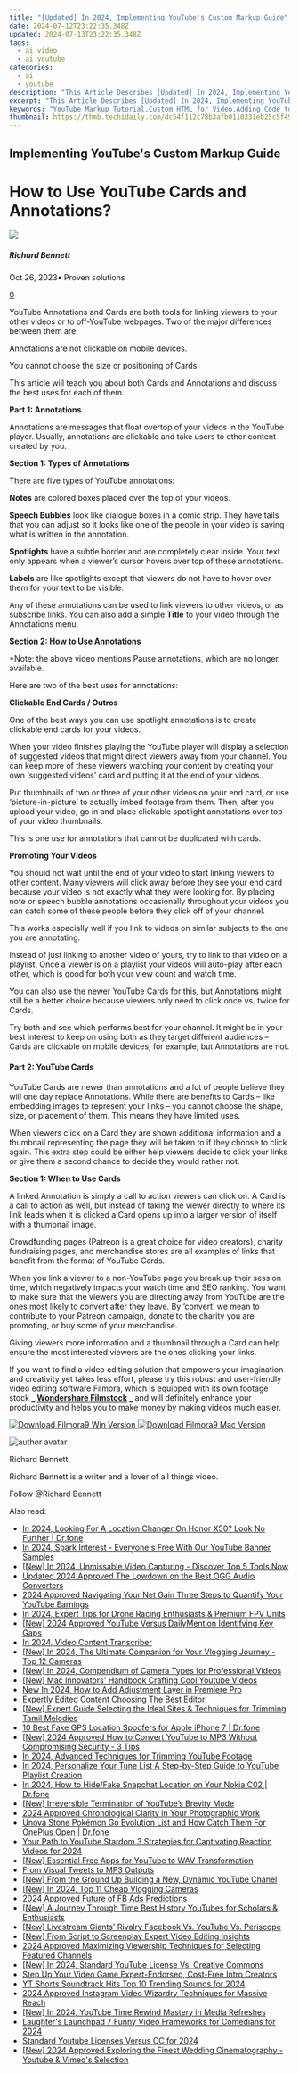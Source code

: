 ```yaml
---
title: "[Updated] In 2024, Implementing YouTube's Custom Markup Guide"
date: 2024-07-12T23:22:35.348Z
updated: 2024-07-13T23:22:35.348Z
tags:
  - ai video
  - ai youtube
categories:
  - ai
  - youtube
description: "This Article Describes [Updated] In 2024, Implementing YouTube's Custom Markup Guide"
excerpt: "This Article Describes [Updated] In 2024, Implementing YouTube's Custom Markup Guide"
keywords: "YouTube Markup Tutorial,Custom HTML for Video,Adding Code to Videos,Embedding HTML in Youtube,Integrating Custom Content,YouTube Video Styling Guide,Enhancing Youtube Plugin"
thumbnail: https://thmb.techidaily.com/dc54f112c78b3afb0110331eb25c5f493a4d3b2149d6ee352dfe8394d4845198.jpg
---
```


## Implementing YouTube's Custom Markup Guide

# How to Use YouTube Cards and Annotations?

![](https://images.wondershare.com/filmora/article-images/richard-bennett.jpg)

##### Richard Bennett

 Oct 26, 2023• Proven solutions

[0](#commentsBoxSeoTemplate)

YouTube Annotations and Cards are both tools for linking viewers to your other videos or to off-YouTube webpages. Two of the major differences between them are:

Annotations are not clickable on mobile devices.

You cannot choose the size or positioning of Cards.

This article will teach you about both Cards and Annotations and discuss the best uses for each of them.

**Part 1: Annotations**

Annotations are messages that float overtop of your videos in the YouTube player. Usually, annotations are clickable and take users to other content created by you.

**Section 1: Types of Annotations**

There are five types of YouTube annotations:

**Notes** are colored boxes placed over the top of your videos.

**Speech Bubbles** look like dialogue boxes in a comic strip. They have tails that you can adjust so it looks like one of the people in your video is saying what is written in the annotation.

**Spotlights** have a subtle border and are completely clear inside. Your text only appears when a viewer’s cursor hovers over top of these annotations.

**Labels** are like spotlights except that viewers do not have to hover over them for your text to be visible.

Any of these annotations can be used to link viewers to other videos, or as subscribe links. You can also add a simple **Title** to your video through the Annotations menu.

**Section 2: How to Use Annotations**

\*Note: the above video mentions Pause annotations, which are no longer available.

Here are two of the best uses for annotations:

**Clickable End Cards / Outros**

One of the best ways you can use spotlight annotations is to create clickable end cards for your videos.

When your video finishes playing the YouTube player will display a selection of suggested videos that might direct viewers away from your channel. You can keep more of these viewers watching your content by creating your own ‘suggested videos’ card and putting it at the end of your videos.

Put thumbnails of two or three of your other videos on your end card, or use ‘picture-in-picture’ to actually imbed footage from them. Then, after you upload your video, go in and place clickable spotlight annotations over top of your video thumbnails.

This is one use for annotations that cannot be duplicated with cards.

**Promoting Your Videos**

You should not wait until the end of your video to start linking viewers to other content. Many viewers will click away before they see your end card because your video is not exactly what they were looking for. By placing note or speech bubble annotations occasionally throughout your videos you can catch some of these people before they click off of your channel.

This works especially well if you link to videos on similar subjects to the one you are annotating.

Instead of just linking to another video of yours, try to link to that video on a playlist. Once a viewer is on a playlist your videos will auto-play after each other, which is good for both your view count and watch time.

You can also use the newer YouTube Cards for this, but Annotations might still be a better choice because viewers only need to click once vs. twice for Cards.

Try both and see which performs best for your channel. It might be in your best interest to keep on using both as they target different audiences – Cards are clickable on mobile devices, for example, but Annotations are not.

#### **Part 2: YouTube Cards**

YouTube Cards are newer than annotations and a lot of people believe they will one day replace Annotations. While there are benefits to Cards – like embedding images to represent your links – you cannot choose the shape, size, or placement of them. This means they have limited uses.

When viewers click on a Card they are shown additional information and a thumbnail representing the page they will be taken to if they choose to click again. This extra step could be either help viewers decide to click your links or give them a second chance to decide they would rather not.

**Section 1: When to Use Cards**

A linked Annotation is simply a call to action viewers can click on. A Card is a call to action as well, but instead of taking the viewer directly to where its link leads when it is clicked a Card opens up into a larger version of itself with a thumbnail image.

Crowdfunding pages (Patreon is a great choice for video creators), charity fundraising pages, and merchandise stores are all examples of links that benefit from the format of YouTube Cards.

When you link a viewer to a non-YouTube page you break up their session time, which negatively impacts your watch time and SEO ranking. You want to make sure that the viewers you are directing away from YouTube are the ones most likely to convert after they leave. By ‘convert’ we mean to contribute to your Patreon campaign, donate to the charity you are promoting, or buy some of your merchandise.

Giving viewers more information and a thumbnail through a Card can help ensure the most interested viewers are the ones clicking your links.

If you want to find a video editing solution that empowers your imagination and creativity yet takes less effort, please try this robust and user-friendly video editing software Filmora, which is equipped with its own footage stock **_ [Wondershare Filmstock](https://www.filmstocks.com/?fs%5Fchannel=ws) _** and will definitely enhance your productivity and helps you to make money by making videos much easier.

[![Download Filmora9 Win Version](https://images.wondershare.com/filmora/guide/download-btn-win.jpg) ](https://tools.techidaily.com/wondershare/filmora/download/) [![Download Filmora9 Mac Version](https://images.wondershare.com/filmora/guide/download-btn-mac.jpg) ](https://tools.techidaily.com/wondershare/filmora/download/)

![author avatar](https://images.wondershare.com/filmora/article-images/richard-bennett.jpg)

Richard Bennett

Richard Bennett is a writer and a lover of all things video.

Follow @Richard Bennett


<ins class="adsbygoogle"
     style="display:block"
     data-ad-format="autorelaxed"
     data-ad-client="ca-pub-7571918770474297"
     data-ad-slot="1223367746"></ins>



<ins class="adsbygoogle"
     style="display:block"
     data-ad-client="ca-pub-7571918770474297"
     data-ad-slot="8358498916"
     data-ad-format="auto"
     data-full-width-responsive="true"></ins>



<span class="atpl-alsoreadstyle">Also read:</span>
<div><ul>
<li><a href="https://phone-solutions.techidaily.com/in-2024-looking-for-a-location-changer-on-honor-x50-look-no-further-drfone-by-drfone-virtual-android/"><u>In 2024, Looking For A Location Changer On Honor X50? Look No Further | Dr.fone</u></a></li>
<li><a href="https://youtube-tips.techidaily.com/24-spark-interest-everyones-free-with-our-youtube-banner-samples/"><u>In 2024, Spark Interest - Everyone's Free With Our YouTube Banner Samples</u></a></li>
<li><a href="https://screen-sharing-recording.techidaily.com/new-in-2024-unmissable-video-capturing-discover-top-5-tools-now/"><u>[New] In 2024, Unmissable Video Capturing - Discover Top 5 Tools Now</u></a></li>
<li><a href="https://smart-video-editing.techidaily.com/updated-2024-approved-the-lowdown-on-the-best-ogg-audio-converters/"><u>Updated 2024 Approved The Lowdown on the Best OGG Audio Converters</u></a></li>
<li><a href="https://youtube-tips.techidaily.com/approved-navigating-your-net-gain-three-steps-to-quantify-your-youtube-earnings/"><u>2024 Approved  Navigating Your Net Gain  Three Steps to Quantify Your YouTube Earnings</u></a></li>
<li><a href="https://some-techniques.techidaily.com/in-2024-expert-tips-for-drone-racing-enthusiasts-and-premium-fpv-units/"><u>In 2024, Expert Tips for Drone Racing Enthusiasts & Premium FPV Units</u></a></li>
<li><a href="https://youtube-tips.techidaily.com/024-approved-youtube-versus-dailymention-identifying-key-gaps/"><u>[New] 2024 Approved  YouTube Versus DailyMention  Identifying Key Gaps</u></a></li>
<li><a href="https://youtube-tips.techidaily.com/24-video-content-transcriber/"><u>In 2024, Video Content Transcriber</u></a></li>
<li><a href="https://youtube-tips.techidaily.com/n-2024-the-ultimate-companion-for-your-vlogging-journey-top-12-cameras/"><u>[New] In 2024, The Ultimate Companion for Your Vlogging Journey - Top 12 Cameras</u></a></li>
<li><a href="https://vp-tips.techidaily.com/new-in-2024-compendium-of-camera-types-for-professional-videos/"><u>[New] In 2024, Compendium of Camera Types for Professional Videos</u></a></li>
<li><a href="https://facebook-record-videos.techidaily.com/new-mac-innovators-handbook-crafting-cool-youtube-videos/"><u>[New] Mac Innovators' Handbook  Crafting Cool Youtube Videos</u></a></li>
<li><a href="https://ai-video-editing.techidaily.com/new-in-2024-how-to-add-adjustment-layer-in-premiere-pro/"><u>New In 2024, How to Add Adjustment Layer in Premiere Pro</u></a></li>
<li><a href="https://youtube-tips.techidaily.com/tly-edited-content-choosing-the-best-editor/"><u>Expertly Edited Content  Choosing The Best Editor</u></a></li>
<li><a href="https://some-techniques.techidaily.com/new-expert-guide-selecting-the-ideal-sites-and-techniques-for-trimming-tamil-melodies/"><u>[New] Expert Guide  Selecting the Ideal Sites & Techniques for Trimming Tamil Melodies</u></a></li>
<li><a href="https://location-fake.techidaily.com/10-best-fake-gps-location-spoofers-for-apple-iphone-7-drfone-by-drfone-virtual-ios/"><u>10 Best Fake GPS Location Spoofers for Apple iPhone 7 | Dr.fone</u></a></li>
<li><a href="https://youtube-tips.techidaily.com/024-approved-how-to-convert-youtube-to-mp3-without-compromising-security-3-tips/"><u>[New] 2024 Approved  How to Convert YouTube to MP3 Without Compromising Security - 3 Tips</u></a></li>
<li><a href="https://youtube-tips.techidaily.com/24-advanced-techniques-for-trimming-youtube-footage/"><u>In 2024, Advanced Techniques for Trimming YouTube Footage</u></a></li>
<li><a href="https://youtube-tips.techidaily.com/24-personalize-your-tune-list-a-step-by-step-guide-to-youtube-playlist-creation/"><u>In 2024, Personalize Your Tune List  A Step-by-Step Guide to YouTube Playlist Creation</u></a></li>
<li><a href="https://location-social.techidaily.com/in-2024-how-to-hidefake-snapchat-location-on-your-nokia-c02-drfone-by-drfone-virtual-android/"><u>In 2024, How to Hide/Fake Snapchat Location on Your Nokia C02 | Dr.fone</u></a></li>
<li><a href="https://youtube-tips.techidaily.com/rreversible-termination-of-youtubes-brevity-mode/"><u>[New] Irreversible Termination of YouTube’s Brevity Mode</u></a></li>
<li><a href="https://fox-glue.techidaily.com/2024-approved-chronological-clarity-in-your-photographic-work/"><u>2024 Approved  Chronological Clarity in Your Photographic Work</u></a></li>
<li><a href="https://android-pokemon-go.techidaily.com/unova-stone-pokemon-go-evolution-list-and-how-catch-them-for-oneplus-open-drfone-by-drfone-virtual-android/"><u>Unova Stone Pokémon Go Evolution List and How Catch Them For OnePlus Open | Dr.fone</u></a></li>
<li><a href="https://youtube-tips.techidaily.com/path-to-youtube-stardom-3-strategies-for-captivating-reaction-videos-for-2024/"><u>Your Path to YouTube Stardom  3 Strategies for Captivating Reaction Videos for 2024</u></a></li>
<li><a href="https://youtube-tips.techidaily.com/ssential-free-apps-for-youtube-to-wav-transformation/"><u>[New] Essential Free Apps for YouTube to WAV Transformation</u></a></li>
<li><a href="https://twitter-videos.techidaily.com/from-visual-tweets-to-mp3-outputs/"><u>From Visual Tweets to MP3 Outputs</u></a></li>
<li><a href="https://youtube-tips.techidaily.com/rom-the-ground-up-building-a-new-dynamic-youtube-chanel/"><u>[New] From the Ground Up  Building a New, Dynamic YouTube Chanel</u></a></li>
<li><a href="https://youtube-tips.techidaily.com/n-2024-top-11-cheap-vlogging-cameras/"><u>[New] In 2024, Top 11 Cheap Vlogging Cameras</u></a></li>
<li><a href="https://facebook-video-files.techidaily.com/2024-approved-future-of-fb-ads-predictions/"><u>2024 Approved  Future of FB Ads  Predictions</u></a></li>
<li><a href="https://youtube-tips.techidaily.com/-journey-through-time-best-history-youtubes-for-scholars-and-enthusiasts/"><u>[New] A Journey Through Time  Best History YouTubes for Scholars & Enthusiasts</u></a></li>
<li><a href="https://facebook-video-share.techidaily.com/new-livestream-giants-rivalry-facebook-vs-youtube-vs-periscope/"><u>[New] Livestream Giants' Rivalry  Facebook Vs. YouTube Vs. Periscope</u></a></li>
<li><a href="https://youtube-tips.techidaily.com/rom-script-to-screenplay-expert-video-editing-insights/"><u>[New] From Script to Screenplay  Expert Video Editing Insights</u></a></li>
<li><a href="https://youtube-tips.techidaily.com/approved-maximizing-viewership-techniques-for-selecting-featured-channels/"><u>2024 Approved  Maximizing Viewership  Techniques for Selecting Featured Channels</u></a></li>
<li><a href="https://youtube-tips.techidaily.com/n-2024-standard-youtube-license-vs-creative-commons/"><u>[New] In 2024, Standard YouTube License Vs. Creative Commons</u></a></li>
<li><a href="https://youtube-tips.techidaily.com/up-your-video-game-expert-endorsed-cost-free-intro-creators/"><u>Step Up Your Video Game  Expert-Endorsed, Cost-Free Intro Creators</u></a></li>
<li><a href="https://youtube-tips.techidaily.com/orts-soundtrack-hits-top-10-trending-sounds-for-2024/"><u>YT Shorts Soundtrack Hits  Top 10 Trending Sounds for 2024</u></a></li>
<li><a href="https://instagram-clips.techidaily.com/2024-approved-instagram-video-wizardry-techniques-for-massive-reach/"><u>2024 Approved  Instagram Video Wizardry  Techniques for Massive Reach</u></a></li>
<li><a href="https://youtube-tips.techidaily.com/n-2024-youtube-time-rewind-mastery-in-media-refreshes/"><u>[New] In 2024, YouTube Time Rewind  Mastery in Media Refreshes</u></a></li>
<li><a href="https://youtube-tips.techidaily.com/ters-launchpad-7-funny-video-frameworks-for-comedians-for-2024/"><u>Laughter's Launchpad  7 Funny Video Frameworks for Comedians for 2024</u></a></li>
<li><a href="https://youtube-tips.techidaily.com/ard-youtube-licenses-versus-cc-for-2024/"><u>Standard Youtube Licenses Versus CC for 2024</u></a></li>
<li><a href="https://youtube-tips.techidaily.com/024-approved-exploring-the-finest-wedding-cinematography-youtube-and-vimeos-selection/"><u>[New] 2024 Approved  Exploring the Finest Wedding Cinematography - Youtube & Vimeo's Selection</u></a></li>
</ul></div>
